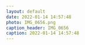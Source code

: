 ```yaml
---
layout: default
date: 2022-01-14 14:57:48
photo: IMG_0656.png
caption_header: IMG_0656
caption: 2022-01-14 14:57:48
---
```

